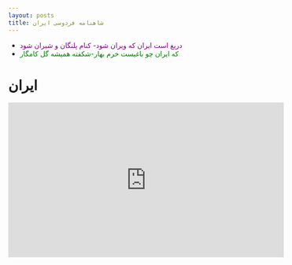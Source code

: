 ```yaml
---
layout: posts
title: شاهنامه فردوسی ایران
---
```


- <span style="color: purple;">دریغ است ایران که ویران شود- کنام پلنگان و شیران شود
- <span style="color: green;">که ایران چو باغیست خرم بهار-شکفته همیشه گل کامگار

# ایران

<iframe width="560" height="315" src="https://www.youtube.com/embed/Af4YySLTzuw?si=w-qzLNtm1X3kUT7W" title="YouTube video player" frameborder="0" allow="accelerometer; autoplay; clipboard-write; encrypted-media; gyroscope; picture-in-picture; web-share" allowfullscreen></iframe>

